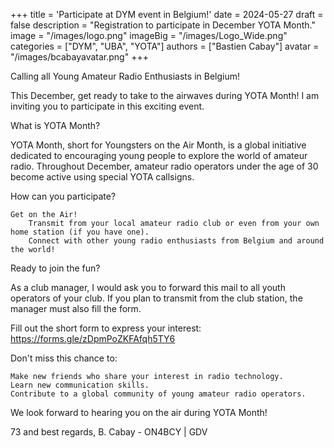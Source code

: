+++
title = 'Participate at DYM event in Belgium!'
date = 2024-05-27
draft = false
description = "Registration to participate in December YOTA Month."
image = "/images/logo.png"
imageBig = "/images/Logo_Wide.png"
categories = ["DYM", "UBA", "YOTA"]
authors = ["Bastien Cabay"]
avatar = "/images/bcabayavatar.png"
+++

Calling all Young Amateur Radio Enthusiasts in Belgium!

This December, get ready to take to the airwaves during YOTA Month! I am inviting you to participate in this exciting event.

What is YOTA Month?

YOTA Month, short for Youngsters on the Air Month, is a global initiative dedicated to encouraging young people to explore the world of amateur radio. Throughout December, amateur radio operators under the age of 30 become active using special YOTA callsigns.

How can you participate?

    Get on the Air!
        Transmit from your local amateur radio club or even from your own home station (if you have one).
        Connect with other young radio enthusiasts from Belgium and around the world!

Ready to join the fun?

As a club manager, I would ask you to forward this mail to all youth operators of your club.
If you plan to transmit from the club station, the manager must also fill the form.

Fill out the short form to express your interest: https://forms.gle/zDpmPoZKFAfqh5TY6

Don't miss this chance to:

    Make new friends who share your interest in radio technology.
    Learn new communication skills.
    Contribute to a global community of young amateur radio operators.

We look forward to hearing you on the air during YOTA Month!

73 and best regards,
B. Cabay - ON4BCY | GDV
